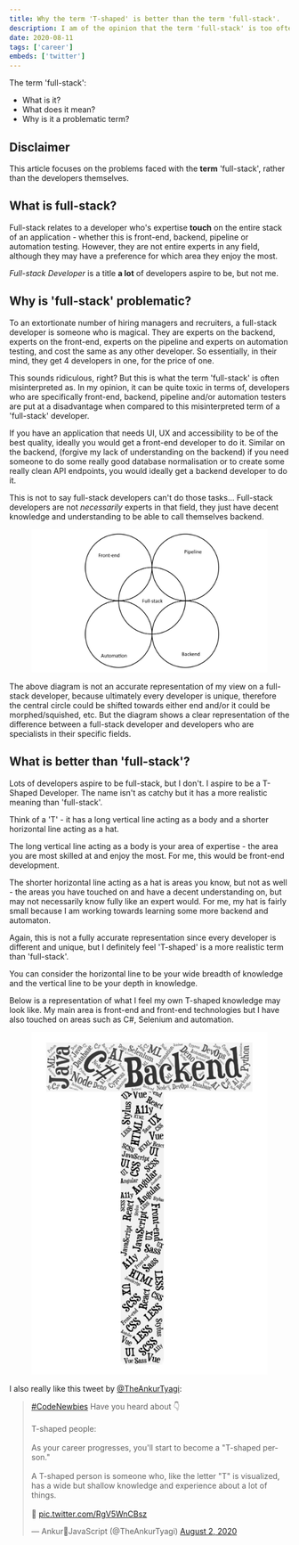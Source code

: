```yaml
---
title: Why the term 'T-shaped' is better than the term 'full-stack'.
description: I am of the opinion that the term 'full-stack' is too often misunderstood and is in need of a replacement.
date: 2020-08-11
tags: ['career']
embeds: ['twitter']
---
```


The term 'full-stack':
- What is it?
- What does it mean?
- Why is it a problematic term?

## Disclaimer

This article focuses on the problems faced with the **term** 'full-stack', rather than the developers themselves.

## What is full-stack?

Full-stack relates to a developer who's expertise **touch** on the entire stack of an application - whether this is front-end, backend, pipeline or automation testing. However, they are not entire experts in any field, although they may have a preference for which area they enjoy the most.

_Full-stack Developer_ is a title **a lot** of developers aspire to be, but not me.

## Why is 'full-stack' problematic?

To an extortionate number of hiring managers and recruiters, a full-stack developer is someone who is magical. They are experts on the backend, experts on the front-end, experts on the pipeline and experts on automation testing, and cost the same as any other developer. So essentially, in their mind, they get 4 developers in one, for the price of one.

This sounds ridiculous, right? But this is what the term 'full-stack' is often misinterpreted as. In my opinion, it can be quite toxic in terms of, developers who are specifically front-end, backend, pipeline and/or automation testers are put at a disadvantage when compared to this misinterpreted term of a 'full-stack' developer.

If you have an application that needs UI, UX and accessibility to be of the best quality, ideally you would get a front-end developer to do it. Similar on the backend, (forgive my lack of understanding on the backend) if you need someone to do some really good database normalisation or to create some really clean API endpoints, you would ideally get a backend developer to do it.

This is not to say full-stack developers can't do those tasks... Full-stack developers are not _necessarily_ experts in that field, they just have decent knowledge and understanding to be able to call themselves backend.

<figure>
  <img src="/blog/2020/why-the-term-t-shaped-is-better-than-the-term-full-stack/full-stack.png" alt="A diagram representing how a full-stack developer role overlaps other developer roles but are not experts in those areas.">
</figure>

The above diagram is not an accurate representation of my view on a full-stack developer, because ultimately every developer is unique, therefore the central circle could be shifted towards either end and/or it could be morphed/squished, etc. But the diagram shows a clear representation of the difference between a full-stack developer and developers who are specialists in their specific fields.

## What is better than 'full-stack'?

Lots of developers aspire to be full-stack, but I don't. I aspire to be a T-Shaped Developer. The name isn't as catchy but it has a more realistic meaning than 'full-stack'.

Think of a 'T' - it has a long vertical line acting as a body and a shorter horizontal line acting as a hat.

The long vertical line acting as a body is your area of expertise - the area you are most skilled at and enjoy the most. For me, this would be front-end development.

The shorter horizontal line acting as a hat is areas you know, but not as well - the areas you have touched on and have a decent understanding on, but may not necessarily know fully like an expert would. For me, my hat is fairly small because I am working towards learning some more backend and automaton.

Again, this is not a fully accurate representation since every developer is different and unique, but I definitely feel 'T-shaped' is a more realistic term than 'full-stack'.

You can consider the horizontal line to be your wide breadth of knowledge and the vertical line to be your depth in knowledge.

Below is a representation of what I feel my own T-shaped knowledge may look like. My main area is front-end and front-end technologies but I have also touched on areas such as C#, Selenium and automation.

<figure>
  <img src="/blog/2020/why-the-term-t-shaped-is-better-than-the-term-full-stack/t-shaped.png" alt="A diagram representing how I think my own T-shaped diagram looks like.">
</figure>

I also really like this tweet by [@TheAnkurTyagi](https://twitter.com/TheAnkurTyagi):

<blockquote class="twitter-tweet"><p lang="en" dir="ltr"><a href="https://twitter.com/hashtag/CodeNewbies?src=hash&amp;ref_src=twsrc%5Etfw">#CodeNewbies</a> Have you heard about 👇 <br><br>T-shaped people:<br><br>As your career progresses, you&#39;ll start to become a &quot;T-shaped person.&quot;<br><br>A T-shaped person is someone who, like the letter &quot;T&quot; is visualized, has a wide but shallow knowledge and experience about a lot of things.<br><br>🧵 <a href="https://t.co/RgV5WnCBsz">pic.twitter.com/RgV5WnCBsz</a></p>&mdash; Ankur💚JavaScript (@TheAnkurTyagi) <a href="https://twitter.com/TheAnkurTyagi/status/1289824356193824770?ref_src=twsrc%5Etfw">August 2, 2020</a></blockquote>